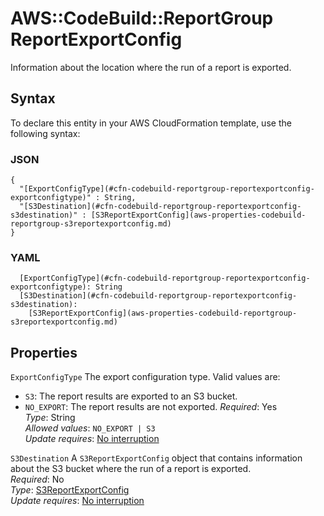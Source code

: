 # AWS::CodeBuild::ReportGroup ReportExportConfig<a name="aws-properties-codebuild-reportgroup-reportexportconfig"></a>

 Information about the location where the run of a report is exported\. 

## Syntax<a name="aws-properties-codebuild-reportgroup-reportexportconfig-syntax"></a>

To declare this entity in your AWS CloudFormation template, use the following syntax:

### JSON<a name="aws-properties-codebuild-reportgroup-reportexportconfig-syntax.json"></a>

```
{
  "[ExportConfigType](#cfn-codebuild-reportgroup-reportexportconfig-exportconfigtype)" : String,
  "[S3Destination](#cfn-codebuild-reportgroup-reportexportconfig-s3destination)" : [S3ReportExportConfig](aws-properties-codebuild-reportgroup-s3reportexportconfig.md)
}
```

### YAML<a name="aws-properties-codebuild-reportgroup-reportexportconfig-syntax.yaml"></a>

```
  [ExportConfigType](#cfn-codebuild-reportgroup-reportexportconfig-exportconfigtype): String
  [S3Destination](#cfn-codebuild-reportgroup-reportexportconfig-s3destination): 
    [S3ReportExportConfig](aws-properties-codebuild-reportgroup-s3reportexportconfig.md)
```

## Properties<a name="aws-properties-codebuild-reportgroup-reportexportconfig-properties"></a>

`ExportConfigType`  <a name="cfn-codebuild-reportgroup-reportexportconfig-exportconfigtype"></a>
 The export configuration type\. Valid values are:   
+  `S3`: The report results are exported to an S3 bucket\. 
+  `NO_EXPORT`: The report results are not exported\. 
*Required*: Yes  
*Type*: String  
*Allowed values*: `NO_EXPORT | S3`  
*Update requires*: [No interruption](https://docs.aws.amazon.com/AWSCloudFormation/latest/UserGuide/using-cfn-updating-stacks-update-behaviors.html#update-no-interrupt)

`S3Destination`  <a name="cfn-codebuild-reportgroup-reportexportconfig-s3destination"></a>
 A `S3ReportExportConfig` object that contains information about the S3 bucket where the run of a report is exported\.   
*Required*: No  
*Type*: [S3ReportExportConfig](aws-properties-codebuild-reportgroup-s3reportexportconfig.md)  
*Update requires*: [No interruption](https://docs.aws.amazon.com/AWSCloudFormation/latest/UserGuide/using-cfn-updating-stacks-update-behaviors.html#update-no-interrupt)